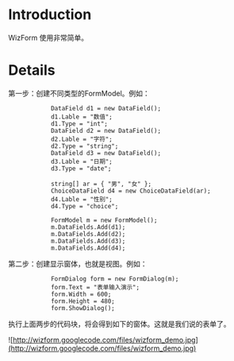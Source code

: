 # Introduction #

WizForm 使用非常简单。

# Details #

第一步：创建不同类型的FormModel。例如：

```
            DataField d1 = new DataField();
            d1.Lable = "数值";
            d1.Type = "int";
            DataField d2 = new DataField();
            d2.Lable = "字符";
            d2.Type = "string";
            DataField d3 = new DataField();
            d3.Lable = "日期";
            d3.Type = "date";

            string[] ar = { "男", "女" };
            ChoiceDataField d4 = new ChoiceDataField(ar);
            d4.Lable = "性别";
            d4.Type = "choice";

            FormModel m = new FormModel();
            m.DataFields.Add(d1);
            m.DataFields.Add(d2);
            m.DataFields.Add(d3);
            m.DataFields.Add(d4);
```

第二步：创建显示窗体，也就是视图。例如：

```
            FormDialog form = new FormDialog(m);
            form.Text = "表单输入演示";
            form.Width = 600;
            form.Height = 480;
            form.ShowDialog();
```

执行上面两步的代码块，将会得到如下的窗体。这就是我们说的表单了。

![http://wizform.googlecode.com/files/wizform_demo.jpg](http://wizform.googlecode.com/files/wizform_demo.jpg)